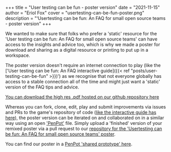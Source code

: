 +++
title = "User testing can be fun - poster version"
date = "2021-11-15"
author = "Eriol Fox"
cover = "usertesting-can-be-fun-poster.png"
description = "‘Usertesting can be fun: An FAQ for small open source teams - poster version"
+++


We wanted to make sure that folks who prefer a 'static' resource for the 'User testing can be fun: An FAQ for small open source teams' can have access to the insights and advice too, which is why we made a poster for download and sharing as a digital resource or printing to put up in a workspace. 

The poster version doesn't require an internet connection to play (like the ['User testing can be fun: An FAQ interactive guide]({{< ref "posts/user-testing-can-be-fun" >}})') as we recognise that not everyone globally has access to a stable connection all of the time and might just want a 'static' version of the FAQ tips and advice.

[You can download the high res .pdf hosted on our github repository here](https://github.com/simplysecure/usable-user-testing-can-be-fun-poster)

Whereas you can fork, clone, edit, play and submit improvements via issues and PRs to the game's repository of code ([like the interactive guide has here](https://github.com/simplysecure/usable-user-testing-can-be-fun)), the poster version can be iterated on and collaborated on in a similar way using an open ['PenPot'](https://penpot.app/) file. Simply upload a 'finished' version of your remixed poster via a pull request to our [repository for the 'Usertesting can be fun: An FAQ for small open source teams' poster](https://github.com/simplysecure/usable-user-testing-can-be-fun-poster).

You can find our poster in a [PenPot 'shared prototype' here](https://design.penpot.app/#/view/5ac34dd0-8da2-11ec-a2fe-9eafb5cb1e0f?page-id=5ac34dd1-8da2-11ec-a2fe-9eafb5cb1e0f&section=interactions&index=0&share-id=7163d870-8da2-11ec-a2fe-9eafb5cb1e0f).
